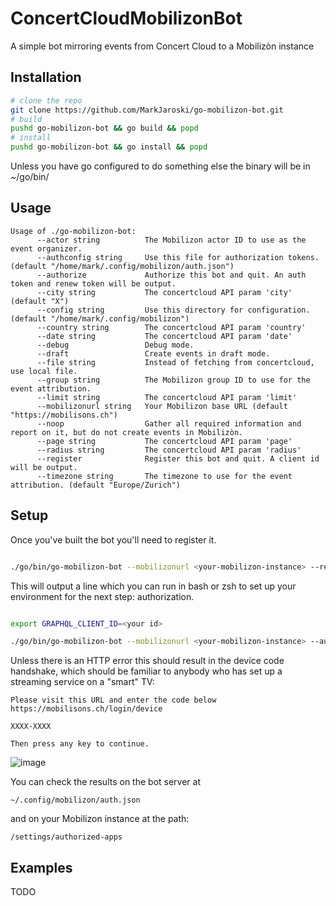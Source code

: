 # ConcertCloudMobilizonBot
A simple bot mirroring events from Concert Cloud to a Mobilizòn instance

## Installation

```bash
# clone the repo
git clone https://github.com/MarkJaroski/go-mobilizon-bot.git
# build
pushd go-mobilizon-bot && go build && popd
# install
pushd go-mobilizon-bot && go install && popd
```

Unless you have go configured to do something else the binary will be in ~/go/bin/

## Usage

```
Usage of ./go-mobilizon-bot:
      --actor string          The Mobilizon actor ID to use as the event organizer.
      --authconfig string     Use this file for authorization tokens. (default "/home/mark/.config/mobilizon/auth.json")
      --authorize             Authorize this bot and quit. An auth token and renew token will be output.
      --city string           The concertcloud API param 'city' (default "X")
      --config string         Use this directory for configuration. (default "/home/mark/.config/mobilizon")
      --country string        The concertcloud API param 'country'
      --date string           The concertcloud API param 'date'
      --debug                 Debug mode.
      --draft                 Create events in draft mode.
      --file string           Instead of fetching from concertcloud, use local file.
      --group string          The Mobilizon group ID to use for the event attribution.
      --limit string          The concertcloud API param 'limit'
      --mobilizonurl string   Your Mobilizon base URL (default "https://mobilisons.ch")
      --noop                  Gather all required information and report on it, but do not create events in Mobilizòn.
      --page string           The concertcloud API param 'page'
      --radius string         The concertcloud API param 'radius'
      --register              Register this bot and quit. A client id will be output.
      --timezone string       The timezone to use for the event attribution. (default "Europe/Zurich")
```
## Setup

Once you've built the bot you'll need to register it. 

```bash

./go/bin/go-mobilizon-bot --mobilizonurl <your-mobilizon-instance> --register

```

This will output a line which you can run in bash or zsh to set up your
environment for the next step: authorization.

```bash

export GRAPHQL_CLIENT_ID=<your id>

./go/bin/go-mobilizon-bot --mobilizonurl <your-mobilizon-instance> --authorize

```

Unless there is an HTTP error this should result in the device code
handshake, which should be familiar to anybody who has set up a streaming
service on a "smart" TV:

```
Please visit this URL and enter the code below https://mobilisons.ch/login/device

XXXX-XXXX

Then press any key to continue.
```

![image](https://github.com/user-attachments/assets/0d18d89d-1306-4d95-953b-b0b7df8379d1)

You can check the results on the bot server at 

`~/.config/mobilizon/auth.json`

and on your Mobilizon instance at the path:

`/settings/authorized-apps`


## Examples

TODO

